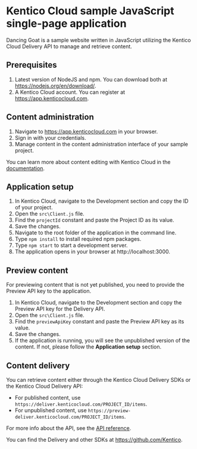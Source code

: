 # Kentico Cloud sample JavaScript single-page application

 Dancing Goat is a sample website written in JavaScript utilizing the Kentico Cloud Delivery API to manage and retrieve content.

## Prerequisites

1. Latest version of NodeJS and npm. You can download both at https://nodejs.org/en/download/.
2. A Kentico Cloud account. You can register at https://app.kenticocloud.com.

## Content administration

1. Navigate to https://app.kenticocloud.com in your browser.
2. Sign in with your credentials.
3. Manage content in the content administration interface of your sample project.

You can learn more about content editing with Kentico Cloud in the [documentation](http://help.kenticocloud.com/).

## Application setup

1. In Kentico Cloud, navigate to the Development section and copy the ID of your project.
2. Open the `src\Client.js` file.
3. Find the `projectId` constant and paste the Project ID as its value.
3. Save the changes.
4. Navigate to the root folder of the application in the command line.
5. Type `npm install` to install required npm packages.
6. Type `npm start` to start a development server.
7. The application opens in your browser at http://localhost:3000.

## Preview content
For previewing content that is not yet published, you need to provide the Preview API key to the application.

1. In Kentico Cloud, navigate to the Development section and copy the Preview API key for the Delivery API.
2. Open the `src\Client.js` file.
3. Find the `previewApiKey` constant and paste the Preview API key as its value.
4. Save the changes.
5. If the application is running, you will see the unpublished version of the content. If not, please follow the **Application setup** section.

## Content delivery

You can retrieve content either through the Kentico Cloud Delivery SDKs or the Kentico Cloud Delivery API:
* For published content, use `https://deliver.kenticocloud.com/PROJECT_ID/items`.
* For unpublished content, use `https://preview-deliver.kenticocloud.com/PROJECT_ID/items`.

For more info about the API, see the [API reference](http://docs.kenticodeliver.apiary.io).

You can find the Delivery and other SDKs at https://github.com/Kentico.